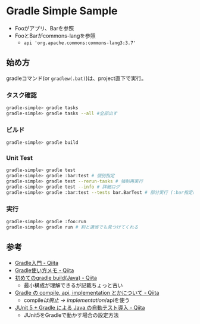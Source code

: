 # Gradle Simple Sample

- Fooがアプリ、Barを参照
- FooとBarがcommons-langを参照
  - `api 'org.apache.commons:commons-lang3:3.7'`

## 始め方

gradleコマンド(or `gradlew(.bat)`)は、project直下で実行。

### タスク確認

```bash
gradle-simple> gradle tasks
gradle-simple> gradle tasks --all #全部出す
```

### ビルド

```bash
gradle-simple> gradle build
```

### Unit Test

```bash
gradle-simple> gradle test
gradle-simple> gradle :bar:test # 個別指定
gradle-simple> gradle test --rerun-tasks # 強制再実行
gradle-simple> gradle test --info # 詳細ログ
gradle-simple> gradle :bar:test --tests bar.BarTest # 部分実行 (:bar指定必須)
```

### 実行

```bash
gradle-simple> gradle :foo:run
gradle-simple> gradle run # 割と適当でも見つけてくれる
```

## 参考

- [Gradle入門 - Qiita](https://qiita.com/vvakame/items/83366fbfa47562fafbf4)
- [Gradle使い方メモ - Qiita](https://qiita.com/opengl-8080/items/4c1aa85b4737bd362d9e)
- [初めてのgradle build(Java) - Qiita](https://qiita.com/tatesuke/items/6e30dc8891d0857f240e)
  - 最小構成が理解できるが記載ちょっと古い
- [Gradle の compile, api, implementation とかについて - Qiita](https://qiita.com/opengl-8080/items/6ad642e0b016465891de)
  - compile*は廃止 → implementation*/apiを使う
- [JUnit 5 + Gradle による Java の自動テスト導入 - Qiita](https://qiita.com/niwasawa/items/cfcd37a3c2a795c336ba)
  - JUnit5をGradleで動かす場合の設定方法
